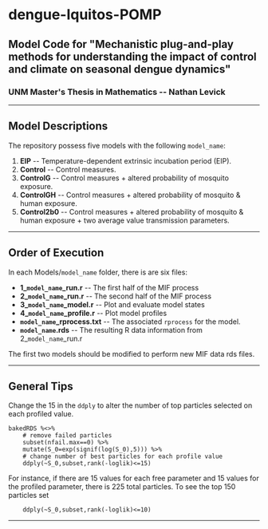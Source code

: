 # dengue-Iquitos-POMP
Model Code for "Mechanistic plug-and-play methods for understanding the impact of control and climate on seasonal dengue dynamics"
----------
### UNM Master's Thesis in Mathematics -- Nathan Levick ###

----------


Model Descriptions
------
The repository possess five models with the following `model_name`:

1. **EIP** -- Temperature-dependent extrinsic incubation period (EIP).
2. **Control** -- Control measures.
3. **ControlG** -- Control measures + altered probability of mosquito exposure.
4. **ControlGH** -- Control measures + altered probability of mosquito & human exposure.
5. **Control2b0** -- Control measures + altered probability of mosquito & human exposure + two average value transmission parameters.


***
Order of Execution
------------
In each Models/`model_name` folder, there is are six files:

 - **1_`model_name`\_run.r** -- The first half of the MIF process
 - **2_`model_name`\_run.r** -- The second half of the MIF process
 - **3_`model_name`\_model.r** -- Plot and evaluate model states
 - **4_`model_name`\_profile.r** -- Plot model profiles
 - **`model_name`_rprocess.txt** -- The associated `rprocess` for the model.
 - **`model_name`.rds** -- The resulting R data information from 2\_`model_name`_run.r

The first two models should be modified to perform new MIF data rds files.
***
General Tips
------------
Change the 15 in the `ddply` to alter the number of top particles selected on each profiled value. 
```{r}
bakedRDS %<>%
    # remove failed particles
    subset(nfail.max==0) %>%
    mutate(S_0=exp(signif(log(S_0),5))) %>%
    # change number of best particles for each profile value
    ddply(~S_0,subset,rank(-loglik)<=15)
```
For instance, if there are 15 values for each free parameter and 15 values for the profiled parameter, there is 225 total particles. To see the top 150 particles set
```{r}
    ddply(~S_0,subset,rank(-loglik)<=10)
```  
***
